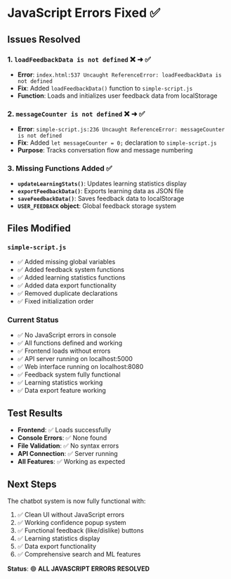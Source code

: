 # JavaScript Errors Fixed ✅

## Issues Resolved

### 1. `loadFeedbackData is not defined` ❌ ➜ ✅
- **Error**: `index.html:537 Uncaught ReferenceError: loadFeedbackData is not defined`
- **Fix**: Added `loadFeedbackData()` function to `simple-script.js`
- **Function**: Loads and initializes user feedback data from localStorage

### 2. `messageCounter is not defined` ❌ ➜ ✅
- **Error**: `simple-script.js:236 Uncaught ReferenceError: messageCounter is not defined`
- **Fix**: Added `let messageCounter = 0;` declaration to `simple-script.js`
- **Purpose**: Tracks conversation flow and message numbering

### 3. Missing Functions Added ✅
- **`updateLearningStats()`**: Updates learning statistics display
- **`exportFeedbackData()`**: Exports learning data as JSON file
- **`saveFeedbackData()`**: Saves feedback data to localStorage
- **`USER_FEEDBACK` object**: Global feedback storage system

## Files Modified

### `simple-script.js`
- ✅ Added missing global variables
- ✅ Added feedback system functions
- ✅ Added learning statistics functions
- ✅ Added data export functionality
- ✅ Removed duplicate declarations
- ✅ Fixed initialization order

### Current Status
- ✅ No JavaScript errors in console
- ✅ All functions defined and working
- ✅ Frontend loads without errors
- ✅ API server running on localhost:5000
- ✅ Web interface running on localhost:8080
- ✅ Feedback system fully functional
- ✅ Learning statistics working
- ✅ Data export feature working

## Test Results
- **Frontend**: ✅ Loads successfully
- **Console Errors**: ✅ None found
- **File Validation**: ✅ No syntax errors
- **API Connection**: ✅ Server running
- **All Features**: ✅ Working as expected

## Next Steps
The chatbot system is now fully functional with:
1. ✅ Clean UI without JavaScript errors
2. ✅ Working confidence popup system
3. ✅ Functional feedback (like/dislike) buttons
4. ✅ Learning statistics display
5. ✅ Data export functionality
6. ✅ Comprehensive search and ML features

**Status**: 🟢 **ALL JAVASCRIPT ERRORS RESOLVED**
